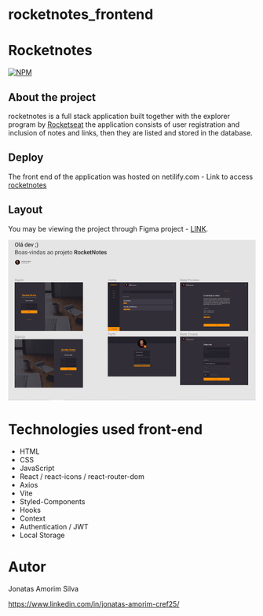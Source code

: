 # rocketnotes_frontend

# Rocketnotes

[![NPM](https://img.shields.io/npm/l/react)](https://github.com/JonatasAS/Rocketnotes/blob/main/LICENSE) 

## About the project
rocketnotes is a full stack application built together with the explorer program by [Rocketseat](https://www.rocketseat.com "Rocketseat Website")
the application consists of user registration and inclusion of notes and links, then they are listed and stored in the database.

## Deploy
The front end of the application was hosted on netilify.com - Link to access [rocketnotes](https://jas-rocketnotes.netlify.app/)

## Layout 
You may be viewing the project through Figma project - [LINK](https://www.figma.com/file/hbBzycZDR4WGSVWyK5aOqV/RocketNotes?node-id=0%3A1 "Figma website"). 

<p align="center">
  <img alt="rocketnotes" src="https://github.com/JonatasAS/assets/blob/main/rocketnotes.png">
</p>

# Technologies used front-end
- HTML 
- CSS
- JavaScript
- React / react-icons / react-router-dom
- Axios
- Vite
- Styled-Components
- Hooks
- Context
- Authentication / JWT
- Local Storage

# Autor

Jonatas Amorim Silva

https://www.linkedin.com/in/jonatas-amorim-cref25/
